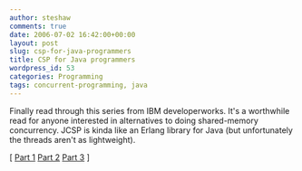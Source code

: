 ```yaml
---
author: steshaw
comments: true
date: 2006-07-02 16:42:00+00:00
layout: post
slug: csp-for-java-programmers
title: CSP for Java programmers
wordpress_id: 53
categories: Programming
tags: concurrent-programming, java
---
```


Finally read through this series from IBM developerworks. It's a worthwhile
read for anyone interested in alternatives to doing shared-memory
concurrency. JCSP is kinda like an Erlang library for Java (but
unfortunately the threads aren't as lightweight).

[ [Part 1](http://www-128.ibm.com/developerworks/java/library/j-csp1.html) [Part 2](http://www-128.ibm.com/developerworks/java/library/j-csp2/) [Part 3](http://www-128.ibm.com/developerworks/java/library/j-csp3.html) ]
